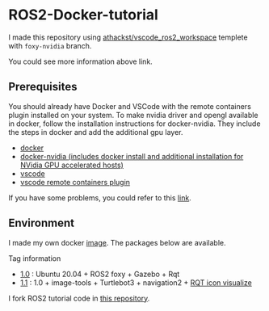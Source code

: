 # ROS2-Docker-tutorial

I made this repository using [athackst/vscode_ros2_workspace](https://github.com/athackst/vscode_ros2_workspace) templete with `foxy-nvidia` branch.    

You could see more information above link.    

## Prerequisites

You should already have Docker and VSCode with the remote containers plugin installed on your system.
To make nvidia driver and opengl available in docker, follow the installation instructions for docker-nvidia. 
They include the steps in docker and add the additional gpu layer. 

* [docker](https://docs.docker.com/engine/install/)
* [docker-nvidia (includes docker install and additional installation for NVidia GPU accelerated hosts)](https://docs.nvidia.com/datacenter/cloud-native/container-toolkit/install-guide.html#docker)
* [vscode](https://code.visualstudio.com/)
* [vscode remote containers plugin](https://marketplace.visualstudio.com/items?itemName=ms-vscode-remote.remote-containers)  

If you have some problems, you could refer to this [link](https://github.com/athackst/vscode_ros2_workspace/tree/foxy-nvidia#error-handling-for-gpu-acceleration).  

## Environment

I made my own docker [image](https://hub.docker.com/r/tyoung96/ros2-foxy-nvidia). The packages below are available.  

Tag information  
- [1.0](https://hub.docker.com/layers/tyoung96/ros2-foxy-nvidia/1.0/images/sha256-4c87c15b429b8787d917bf35bc604bcb414a7f2498e5c613845e59d4724c3627?context=explore)  : Ubuntu 20.04 + ROS2 foxy +  Gazebo +  Rqt  
- [1.1](https://hub.docker.com/layers/178861584/tyoung96/ros2-foxy-nvidia/1.1/images/sha256-b81681c87f0a2ee4c12346db060884749e03b04aac68cfa166551b62ed5ce3b8?context=repo) : 1.0 + image-tools + Turtlebot3 + navigation2 + [RQT icon visualize](https://answers.ros.org/question/372890/rqt-button-not-show-icon/)

I fork ROS2 tutorial code in [this repository](https://github.com/robotpilot/ros2-seminar-examples).  
